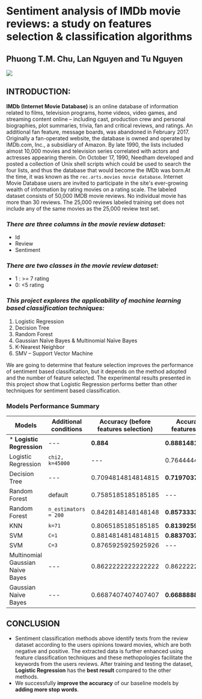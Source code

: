# Sentiment analysis of IMDb movie reviews: a study on features selection & classification algorithms


## **Phuong T.M. Chu, Lan Nguyen and Tu Nguyen**

![](https://i.imgur.com/NjCp49S.png)

## INTRODUCTION:

**IMDb (Internet Movie Database)** is an online database of information related to films, television programs, home videos, video games, and streaming content online – including cast, production crew and personal biographies, plot summaries, trivia, fan and critical reviews, and ratings. An additional fan feature, message boards, was abandoned in February 2017. Originally a fan-operated website, the database is owned and operated by IMDb.com, Inc., a subsidiary of Amazon.
By late 1990, the lists included almost 10,000 movies and television series correlated with actors and actresses appearing therein. On October 17, 1990, Needham developed and posted a collection of Unix shell scripts which could be used to search the four lists, and thus the database that would become the IMDb was born.At the time, it was known as the `rec.arts.movies movie database`.
Internet Movie Database users are invited to participate in the site's ever-growing wealth of information by rating movies on a rating scale.
The labeled dataset consists of 50,000 IMDB movie reviews. No individual movie has more than 30 reviews. The 25,000 reviews labeled training set does not include any of the same movies as the 25,000 review test set. 

### *There are three columns in the movie review dataset:*
* Id
*	Review 
*	Sentiment

### *There are two classes in the movie review dataset:*
*	1 : >= 7 rating
*	0: <5 rating

### *This project explores the applicability of machine learning based classification techniques:*
1.	Logistic Regression
2.	Decision Tree
3.	Random Forest 
4.	Gaussian Naïve Bayes & Multinomial Naïve Bayes
5.	K-Nearest Neighbor
6.	SMV – Support Vector Machine

We are going to determine that feature selection improves the performance of sentiment based classification, but it depends on the method adopted and the number of feature selected. The experimental results presented in this project show that Logistic Regression performs better than other techniques for sentiment based classification.

### Models Performance Summary


| Models | Additional conditions |Accuracy (before features selection) | Accuracy (after features selection)|
| --- | --- | --- | --- |
| * **Logistic Regression** |---  | **0.884** |**0.8881481481481481**|
| Logistic Regression |`chi2, k=45000`  | --- | 0.7644444444444445 |
| Decision Tree |---  | 0.7094814814814815 | **0.7197037037037037** |
| Random Forest | default | 0.7585185185185185 | --- |
| Random Forest | `n_estimators = 200` | 0.8428148148148148 | **0.8573333333333333** |
| KNN | `k=71` | 0.8065185185185185 | **0.8139259259259259** |
| SVM | `C=1` | 0.8814814814814815 | **0.8837037037037037** |
| SVM | `C=3` | 0.8765925925925926 | --- |
| Multinomial Gaussian Naive Bayes | --- | 0.8622222222222222 | 0.8622222222222222 |
| Gaussian Naive Bayes | --- | 0.6687407407407407 | **0.6688888888888889** |

## CONCLUSION

* Sentiment classification methods above identify texts from the review dataset according to the users opinions toward movies, which are both negative and positive. The extracted data is further enhanced using feature classification techniques and these methopologies facilitate the keywords from the users reviews. After training and testing the dataset, **Logistic Regression** has the **best result** compared to the other methods.
* We successfully **improve the accuracy** of our baseline models by **adding more stop words**.

